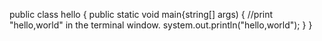 public class hello {
public static void main{string[] args) {
//print "hello,world" in the terminal window.
system.out.println("hello,world");
}
}
